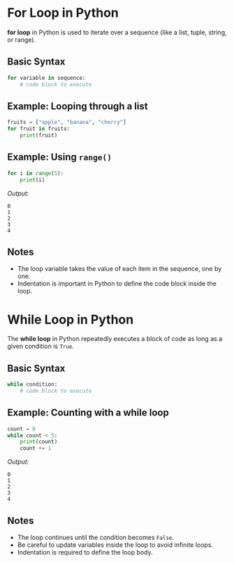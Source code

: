 # For Loop in Python

**for loop** in Python is used to iterate over a sequence (like a list, tuple, string, or range).

## Basic Syntax

```python
for variable in sequence:
    # code block to execute
```

## Example: Looping through a list

```python
fruits = ["apple", "banana", "cherry"]
for fruit in fruits:
    print(fruit)
```

## Example: Using `range()`

```python
for i in range(5):
    print(i)
```
_Output:_
```
0
1
2
3
4
```

## Notes

- The loop variable takes the value of each item in the sequence, one by one.
- Indentation is important in Python to define the code block inside the loop.

# While Loop in Python

The **while loop** in Python repeatedly executes a block of code as long as a given condition is `True`.

## Basic Syntax

```python
while condition:
    # code block to execute
```

## Example: Counting with a while loop

```python
count = 0
while count < 5:
    print(count)
    count += 1
```
_Output:_
```
0
1
2
3
4
```

## Notes

- The loop continues until the condition becomes `False`.
- Be careful to update variables inside the loop to avoid infinite loops.
- Indentation is required to define the loop body.
